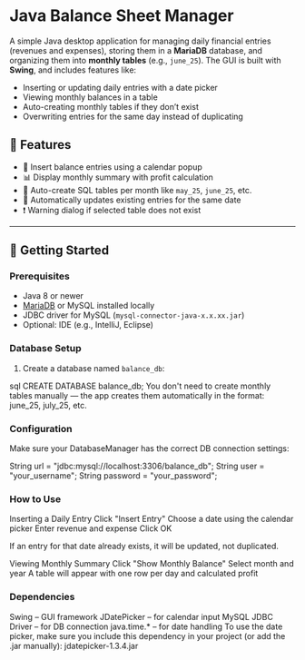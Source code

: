 # Java Balance Sheet Manager

A simple Java desktop application for managing daily financial entries (revenues and expenses), storing them in a **MariaDB** database, and organizing them into **monthly tables** (e.g., `june_25`). The GUI is built with **Swing**, and includes features like:

- Inserting or updating daily entries with a date picker
- Viewing monthly balances in a table
- Auto-creating monthly tables if they don’t exist
- Overwriting entries for the same day instead of duplicating

## 🧰 Features

- 📅 Insert balance entries using a calendar popup
- 📊 Display monthly summary with profit calculation
- 💾 Auto-create SQL tables per month like `may_25`, `june_25`, etc.
- 🔄 Automatically updates existing entries for the same date
- ❗ Warning dialog if selected table does not exist

---

## 🚀 Getting Started

### Prerequisites

- Java 8 or newer
- [MariaDB](https://mariadb.org/) or MySQL installed locally
- JDBC driver for MySQL (`mysql-connector-java-x.x.xx.jar`)
- Optional: IDE (e.g., IntelliJ, Eclipse)

### Database Setup

1. Create a database named `balance_db`:

sql
CREATE DATABASE balance_db;
You don't need to create monthly tables manually — the app creates them automatically in the format:
june_25, july_25, etc.

### Configuration

Make sure your DatabaseManager has the correct DB connection settings:

String url = "jdbc:mysql://localhost:3306/balance_db";
String user = "your_username";
String password = "your_password";

### How to Use
Inserting a Daily Entry
Click "Insert Entry"
Choose a date using the calendar picker
Enter revenue and expense
Click OK

If an entry for that date already exists, it will be updated, not duplicated.

Viewing Monthly Summary
Click "Show Monthly Balance"
Select month and year
A table will appear with one row per day and calculated profit

### Dependencies

Swing – GUI framework
JDatePicker – for calendar input
MySQL JDBC Driver – for DB connection
java.time.* – for date handling
To use the date picker, make sure you include this dependency in your project (or add the .jar manually):
jdatepicker-1.3.4.jar




